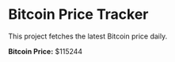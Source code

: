 # Bitcoin Price Tracker

This project fetches the latest Bitcoin price daily.

**Bitcoin Price:** $115244
